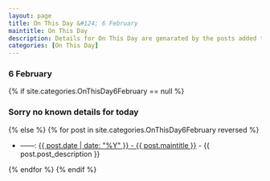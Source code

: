 ```yaml
---
layout: page
title: On This Day &#124; 6 February
maintitle: On This Day
description: Details for On This Day are genarated by the posts added to the website so the content is subject to changes/updates over time.
categories: [On This Day]
---
```


<h3>6 February</h3>

{% if site.categories.OnThisDay6February == null %}
  <h3>Sorry no known details for today</h3>
{% else %}
{% for post in site.categories.OnThisDay6February reversed %}
<ul>
<li> ——: <a href="{{ post.url }}">{{ post.date | date: "%Y" }} - {{ post.maintitle }}</a> - {{ post.post_description }}</li>
</ul>

{% endfor %}
{% endif %}

